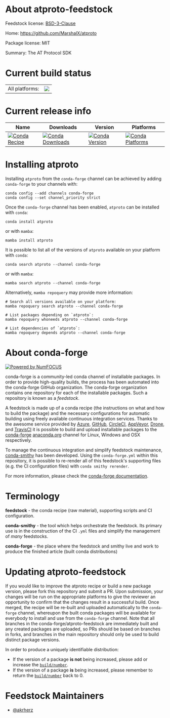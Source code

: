 About atproto-feedstock
=======================

Feedstock license: [BSD-3-Clause](https://github.com/conda-forge/atproto-feedstock/blob/main/LICENSE.txt)

Home: https://github.com/MarshalX/atproto

Package license: MIT

Summary: The AT Protocol SDK

Current build status
====================


<table><tr><td>All platforms:</td>
    <td>
      <a href="https://dev.azure.com/conda-forge/feedstock-builds/_build/latest?definitionId=23875&branchName=main">
        <img src="https://dev.azure.com/conda-forge/feedstock-builds/_apis/build/status/atproto-feedstock?branchName=main">
      </a>
    </td>
  </tr>
</table>

Current release info
====================

| Name | Downloads | Version | Platforms |
| --- | --- | --- | --- |
| [![Conda Recipe](https://img.shields.io/badge/recipe-atproto-green.svg)](https://anaconda.org/conda-forge/atproto) | [![Conda Downloads](https://img.shields.io/conda/dn/conda-forge/atproto.svg)](https://anaconda.org/conda-forge/atproto) | [![Conda Version](https://img.shields.io/conda/vn/conda-forge/atproto.svg)](https://anaconda.org/conda-forge/atproto) | [![Conda Platforms](https://img.shields.io/conda/pn/conda-forge/atproto.svg)](https://anaconda.org/conda-forge/atproto) |

Installing atproto
==================

Installing `atproto` from the `conda-forge` channel can be achieved by adding `conda-forge` to your channels with:

```
conda config --add channels conda-forge
conda config --set channel_priority strict
```

Once the `conda-forge` channel has been enabled, `atproto` can be installed with `conda`:

```
conda install atproto
```

or with `mamba`:

```
mamba install atproto
```

It is possible to list all of the versions of `atproto` available on your platform with `conda`:

```
conda search atproto --channel conda-forge
```

or with `mamba`:

```
mamba search atproto --channel conda-forge
```

Alternatively, `mamba repoquery` may provide more information:

```
# Search all versions available on your platform:
mamba repoquery search atproto --channel conda-forge

# List packages depending on `atproto`:
mamba repoquery whoneeds atproto --channel conda-forge

# List dependencies of `atproto`:
mamba repoquery depends atproto --channel conda-forge
```


About conda-forge
=================

[![Powered by
NumFOCUS](https://img.shields.io/badge/powered%20by-NumFOCUS-orange.svg?style=flat&colorA=E1523D&colorB=007D8A)](https://numfocus.org)

conda-forge is a community-led conda channel of installable packages.
In order to provide high-quality builds, the process has been automated into the
conda-forge GitHub organization. The conda-forge organization contains one repository
for each of the installable packages. Such a repository is known as a *feedstock*.

A feedstock is made up of a conda recipe (the instructions on what and how to build
the package) and the necessary configurations for automatic building using freely
available continuous integration services. Thanks to the awesome service provided by
[Azure](https://azure.microsoft.com/en-us/services/devops/), [GitHub](https://github.com/),
[CircleCI](https://circleci.com/), [AppVeyor](https://www.appveyor.com/),
[Drone](https://cloud.drone.io/welcome), and [TravisCI](https://travis-ci.com/)
it is possible to build and upload installable packages to the
[conda-forge](https://anaconda.org/conda-forge) [anaconda.org](https://anaconda.org/)
channel for Linux, Windows and OSX respectively.

To manage the continuous integration and simplify feedstock maintenance,
[conda-smithy](https://github.com/conda-forge/conda-smithy) has been developed.
Using the ``conda-forge.yml`` within this repository, it is possible to re-render all of
this feedstock's supporting files (e.g. the CI configuration files) with ``conda smithy rerender``.

For more information, please check the [conda-forge documentation](https://conda-forge.org/docs/).

Terminology
===========

**feedstock** - the conda recipe (raw material), supporting scripts and CI configuration.

**conda-smithy** - the tool which helps orchestrate the feedstock.
                   Its primary use is in the construction of the CI ``.yml`` files
                   and simplify the management of *many* feedstocks.

**conda-forge** - the place where the feedstock and smithy live and work to
                  produce the finished article (built conda distributions)


Updating atproto-feedstock
==========================

If you would like to improve the atproto recipe or build a new
package version, please fork this repository and submit a PR. Upon submission,
your changes will be run on the appropriate platforms to give the reviewer an
opportunity to confirm that the changes result in a successful build. Once
merged, the recipe will be re-built and uploaded automatically to the
`conda-forge` channel, whereupon the built conda packages will be available for
everybody to install and use from the `conda-forge` channel.
Note that all branches in the conda-forge/atproto-feedstock are
immediately built and any created packages are uploaded, so PRs should be based
on branches in forks, and branches in the main repository should only be used to
build distinct package versions.

In order to produce a uniquely identifiable distribution:
 * If the version of a package **is not** being increased, please add or increase
   the [``build/number``](https://docs.conda.io/projects/conda-build/en/latest/resources/define-metadata.html#build-number-and-string).
 * If the version of a package **is** being increased, please remember to return
   the [``build/number``](https://docs.conda.io/projects/conda-build/en/latest/resources/define-metadata.html#build-number-and-string)
   back to 0.

Feedstock Maintainers
=====================

* [@akrherz](https://github.com/akrherz/)

